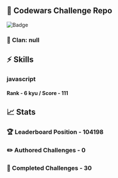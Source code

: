 ## :trident: Codewars Challenge Repo
![Badge](https://www.codewars.com/users/scottworks/badges/large)
### :wolf: Clan: null
## :zap: Skills
### javascript
#### Rank - 6 kyu / Score - 111

## :chart_with_upwards_trend: Stats
### :trophy: Leaderboard Position - 104198
### :pencil2: Authored Challenges - 0
### :muscle: Completed Challenges - 30

